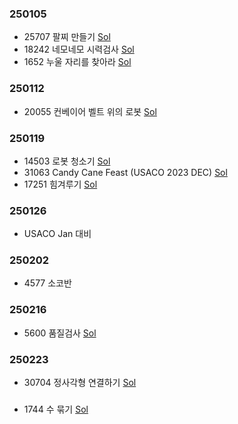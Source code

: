 ### 250105
- 25707 팔찌 만들기 [Sol](./q25707.py)
- 18242 네모네모 시력검사 [Sol](./q18242.py)
- 1652 누울 자리를 찾아라 [Sol](./q1652.py)

### 250112
- 20055 컨베이어 벨트 위의 로봇 [Sol](./q20055.py)

### 250119
- 14503 로봇 청소기 [Sol](./q14503.py)
- 31063 Candy Cane Feast (USACO 2023 DEC) [Sol](./q31063.py)
- 17251 힘겨루기 [Sol](./q17251.py)

### 250126
- USACO Jan 대비

### 250202
- 4577 소코반

### 250216
- 5600 품질검사 [Sol](./q5600.py)

### 250223
- 30704 정사각형 연결하기 [Sol](./q30704.py)

### 
- 1744 수 묶기 [Sol](./q1744.py)